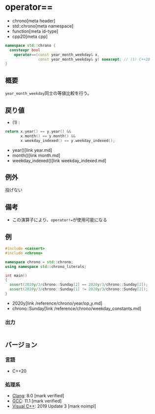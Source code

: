 # operator==
* chrono[meta header]
* std::chrono[meta namespace]
* function[meta id-type]
* cpp20[meta cpp]

```cpp
namespace std::chrono {
  constexpr bool
    operator==(const year_month_weekday& x,
               const year_month_weekday& y) noexcept; // (1) C++20
}
```

## 概要
`year_month_weekday`同士の等値比較を行う。


## 戻り値
- (1) :

```cpp
return x.year() == y.year() &&
       x.month() == y.month() &&
       x.weekday_indexed() == y.weekday_indexed();
```
* year()[link year.md]
* month()[link month.md]
* weekday_indexed()[link weekday_indexed.md]


## 例外
投げない


## 備考
- この演算子により、`operator!=`が使用可能になる


## 例
```cpp example
#include <cassert>
#include <chrono>

namespace chrono = std::chrono;
using namespace std::chrono_literals;

int main()
{
  assert(2020y/3/chrono::Sunday[2] == 2020y/3/chrono::Sunday[2]);
  assert(2020y/3/chrono::Sunday[1] != 2020y/3/chrono::Sunday[2]);
}
```
* 2020y[link /reference/chrono/year/op_y.md]
* chrono::Sunday[link /reference/chrono/weekday_constants.md]

### 出力
```
```

## バージョン
### 言語
- C++20

### 処理系
- [Clang](/implementation.md#clang): 8.0 [mark verified]
- [GCC](/implementation.md#gcc): 11.1 [mark verified]
- [Visual C++](/implementation.md#visual_cpp): 2019 Update 3 [mark noimpl]
